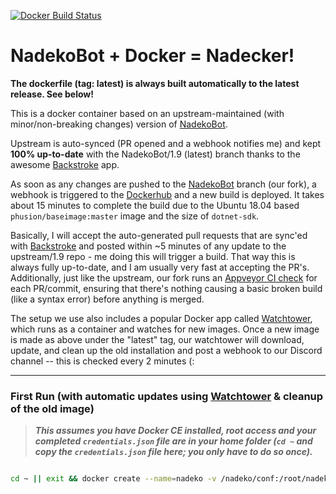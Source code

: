 
[![Docker Build Status](https://img.shields.io/docker/build/shikhirarora/nadekobuild.svg?style=for-the-badge)](https://hub.docker.com/r/shikhirarora/nadekobuild/)

# NadekoBot + Docker = Nadecker!

**The dockerfile (tag: latest) is always built automatically to the latest release. See below!**

This is a docker container based on an upstream-maintained (with minor/non-breaking changes) version of [NadekoBot](http://github.com/shikhir-arora/NadekoBot). 

Upstream is auto-synced (PR opened and a webhook notifies me) and kept **100% up-to-date** with the NadekoBot/1.9 (latest) branch thanks to the awesome [Backstroke](https://backstroke.co/) app.

As soon as any changes are pushed to the [NadekoBot](http://github.com/shikhir-arora/NadekoBot) branch (our fork), a webhook is triggered to the [Dockerhub](https://hub.docker.com/r/shikhirarora/nadekobuild/) and a new build is deployed. It takes about 15 minutes to complete the build due to the Ubuntu 18.04 based `phusion/baseimage:master` image and the size of `dotnet-sdk`.

Basically, I will accept the auto-generated pull requests that are sync'ed with [Backstroke](https://backstroke.co/) and posted within ~5 minutes of any update to the upstream/1.9 repo - me doing this will trigger a build. That way this is always fully up-to-date, and I am usually very fast at accepting the PR's. Additionally, just like the upstream, our fork runs an [Appveyor CI check](https://ci.appveyor.com/project/shikhir-arora/nadekobot) for each PR/commit, ensuring that there's nothing causing a basic broken build (like a syntax error) before anything is merged.

The setup we use also includes a popular Docker app called [Watchtower](https://github.com/v2tec/watchtower), which runs as a container and watches for new images. Once a new image is made as above under the "latest" tag, our watchtower will download, update, and clean up the old installation and post a webhook to our Discord channel -- this is checked every 2 minutes (: 


---

### First Run (with automatic updates using [Watchtower](https://github.com/v2tec/watchtower) & cleanup of the old image)  

> ***This assumes you have Docker CE installed, root access and your completed `credentials.json` file are in your home folder (`cd ~` and copy the `credentials.json` file here; you only have to do so once).***


```bash

cd ~ || exit && docker create --name=nadeko -v /nadeko/conf:/root/nadeko -v /nadeko/data/:/opt/NadekoBot/src/NadekoBot/bin/Release/netcoreapp2.1/data shikhirarora/nadekobuild:latest && docker cp credentials.json nadeko:/root/nadeko && docker start nadeko && docker run -d --name watchtower -v /var/run/docker.sock:/var/run/docker.sock v2tec/watchtower --interval 120 --cleanup

```
